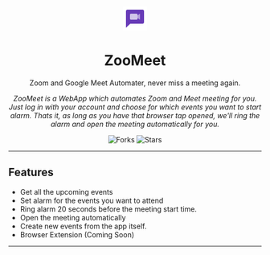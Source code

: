 <div align="center">
<img src="public/logo.png" alt="logo">

# ZooMeet

Zoom and Google Meet Automater, never miss a meeting again.

_ZooMeet is a WebApp which automates Zoom and Meet meeting for you. Just log in with your account and choose for which events you want to start alarm. Thats it, as long as you have that browser tap opened, we'll ring the alarm and open the meeting automatically for you._

![Forks](https://img.shields.io/github/forks/jalajcodes/zoomeet)
![Stars](https://img.shields.io/github/stars/jalajcodes/zoomeet)

</div>

---

## Features

- Get all the upcoming events
- Set alarm for the events you want to attend
- Ring alarm 20 seconds before the meeting start time.
- Open the meeting automatically
- Create new events from the app itself.
- Browser Extension (Coming Soon)

---
